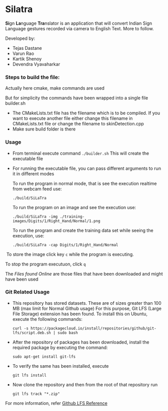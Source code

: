 # Silatra
**Si**gn **La**nguage **Tra**nslator is an application that will convert Indian Sign Language gestures recorded via camera to English Text. More to follow.

Developed by:
* Tejas Dastane
* Varun Rao
* Kartik Shenoy
* Devendra Vyavaharkar

### Steps to build the file:

Actually here cmake, make commands are used

But for simplicity the commands have been wrapped into a single file builder.sh

* The CMakeLists.txt file has the filename which is to be compiled. If you want to execute another file either change this filename in CMakeLists.txt file or change the filename to skinDetection.cpp
* Make sure build folder is there

### Usage
* From terminal execute command
	`./builder.sh`
  This will create the executable file
* For running the executable file, you can pass different arguments to run it in different modes

  To run the program in normal mode, that is see the execution realtime from webcam feed use:
  
  `./build/SiLaTra`
  
  To run the program on an image and see the execution use:
  
  `./build/SiLaTra -img ./training-images/Digits/1/Right_Hand/Normal/1.png`
  
  To run the program and create the training data set while seeing the execution, use:
  
  `./build/SiLaTra -cap Digits/1/Right_Hand/Normal`
  
  To store the image click key `c` while the program is executing.
  
  To stop the program executuon, click `q`
	
The *Files found Online* are those files that have been downloaded and might have been used

### Git Related Usage
* This repository has stored datasets. These are of sizes greater than 100 MB (max limit for Normal Github usage)
  For this purpose, Git LFS (Large File Storage) extension has been found. To install this on Ubuntu, execute the following commands:
  
  `curl -s https://packagecloud.io/install/repositories/github/git-lfs/script.deb.sh | sudo bash`
  
* After the repository of packages has been downloaded, install the required package by executing the command:

  `sudo apt-get install git-lfs`
  
* To verify the same has been installed, execute

  `git lfs install`
  
* Now clone the repository and then from the root of that repository run

  `git lfs track "*.zip"`
  
For more information, refer [Github LFS Reference](https://help.github.com/articles/working-with-large-files/)
